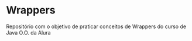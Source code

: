 # Wrappers
Repositório com o objetivo de praticar conceitos de Wrappers do curso de Java O.O. da Alura

